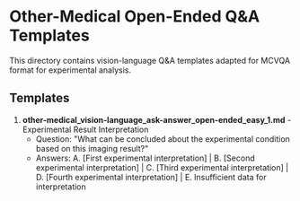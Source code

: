 # Other-Medical Open-Ended Q&A Templates

This directory contains vision-language Q&A templates adapted for MCVQA format for experimental analysis.

## Templates

1. **other-medical_vision-language_ask-answer_open-ended_easy_1.md** - Experimental Result Interpretation
   - Question: "What can be concluded about the experimental condition based on this imaging result?"
   - Answers: A. [First experimental interpretation] | B. [Second experimental interpretation] | C. [Third experimental interpretation] | D. [Fourth experimental interpretation] | E. Insufficient data for interpretation
